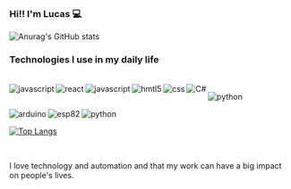 ### Hi!! I'm Lucas 💻


![Anurag's GitHub stats](https://github-readme-stats.vercel.app/api?username=Luca-sketch&show_icons=true&theme=dark)

### Technologies I use in my daily life

<div style= "display: inline_block"><br/>

 <img align="left" alt="javascript" src="https://img.shields.io/badge/Node.js-43853D?style=for-the-badge&logo=node.js&logoColor=white"/>

 <img align="left" alt="react" src="https://img.shields.io/badge/React-20232A?style=for-the-badge&logo=react&logoColor=61DAFB"/>

  <img align="left" alt="javascript" src="https://img.shields.io/badge/JavaScript-323330?style=for-the-badge&logo=javascript&logoColor=F7DF1E"/>

   <img align="left" alt="hmtl5" src="https://img.shields.io/badge/HTML5-E34F26?style=for-the-badge&logo=html5&logoColor=white"/>

 <img align="left" alt="css" src="https://img.shields.io/badge/CSS3-1572B6?style=for-the-badge&logo=css3&logoColor=white"/>

 <img align="left" alt="C#" src="https://img.shields.io/badge/.NET-5C2D91?style=for-the-badge&logo=.net&logoColor=white"/>

 <img align="center" alt="python" src="https://img.shields.io/badge/Python-14354C?style=for-the-badge&logo=python&logoColor=white"/><br/>

<img align="left" alt="arduino" src="https://img.shields.io/badge/Arduino-00979D?style=for-the-badge&logo=Arduino&logoColor=white"/>

<img align="left" alt="esp82" src="https://img.shields.io/badge/Raspberry%20Pi-A22846?style=for-the-badge&logo=Raspberry%20Pi&logoColor=white"/>



<img align="center" alt="python" src="https://img.shields.io/badge/espressif-E7352C?style=for-the-badge&logo=espressif&logoColor=white"/><p></div>
 
[![Top Langs](https://github-readme-stats.vercel.app/api/top-langs/?username=Luca-sketch)](https://github.com/anuraghazra/github-readme-stats)
    
</div><br/>

I love technology and automation and that my work can have a big impact on people's lives.
  
  
